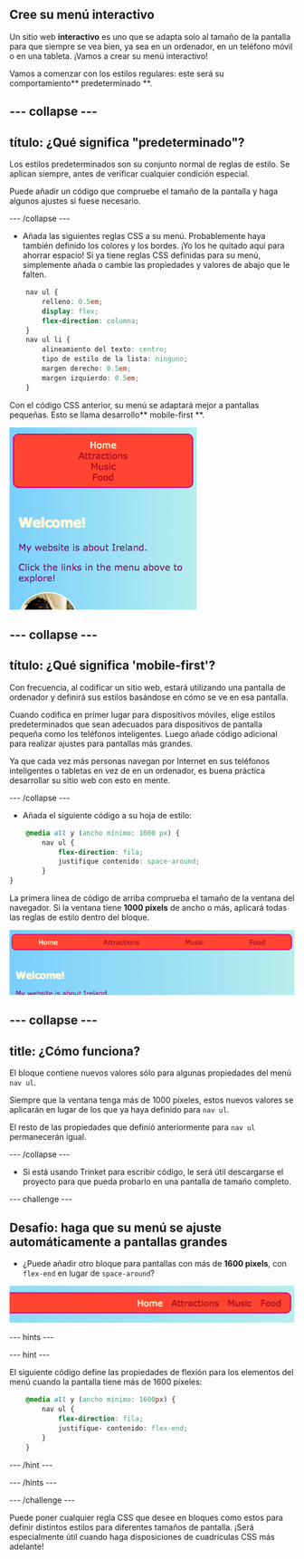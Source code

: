 ## Cree su menú interactivo

Un sitio web **interactivo** es uno que se adapta solo al tamaño de la pantalla para que siempre se vea bien, ya sea en un ordenador, en un teléfono móvil o en una tableta. ¡Vamos a crear su menú interactivo!

Vamos a comenzar con los estilos regulares: este será su comportamiento** predeterminado **.

## \--- collapse \---

## título: ¿Qué significa "predeterminado"?

Los estilos predeterminados son su conjunto normal de reglas de estilo. Se aplican siempre, antes de verificar cualquier condición especial.

Puede añadir un código que compruebe el tamaño de la pantalla y haga algunos ajustes si fuese necesario.

\--- /collapse \---

+ Añada las siguientes reglas CSS a su menú. Probablemente haya también definido los colores y los bordes. ¡Yo los he quitado aquí para ahorrar espacio! Si ya tiene reglas CSS definidas para su menú, simplemente añada o cambie las propiedades y valores de abajo que le falten.

```css
    nav ul {
        relleno: 0.5em;
        display: flex;
        flex-direction: columna;
    }
    nav ul li {
        alineamiento del texto: centro; 
        tipo de estilo de la lista: ninguno;
        margen derecho: 0.5em;
        margen izquierdo: 0.5em;
    }
```

Con el código CSS anterior, su menú se adaptará mejor a pantallas pequeñas. Esto se llama desarrollo** mobile-first **.

![Elementos de menú apilados verticalmente en una pantalla pequeña](images/responsiveMenuMobile.png)

## \--- collapse \---

## título: ¿Qué significa 'mobile-first'?

Con frecuencia, al codificar un sitio web, estará utilizando una pantalla de ordenador y definirá sus estilos basándose en cómo se ve en esa pantalla.

Cuando codifica en primer lugar para dispositivos móviles, elige estilos predeterminados que sean adecuados para dispositivos de pantalla pequeña como los teléfonos inteligentes. Luego añade código adicional para realizar ajustes para pantallas más grandes.

Ya que cada vez más personas navegan por Internet en sus teléfonos inteligentes o tabletas en vez de en un ordenador, es buena práctica desarrollar su sitio web con esto en mente.

\--- /collapse \---

+ Añada el siguiente código a su hoja de estilo:

```css
    @media all y (ancho mínimo: 1000 px) {
        nav ul {
            flex-direction: fila;
            justifique contenido: space-around;
        }
}
```

La primera línea de código de arriba comprueba el tamaño de la ventana del navegador. Si la ventana tiene **1000 pixels** de ancho o más, aplicará todas las reglas de estilo dentro del bloque.

![Elementos del menú espaciados uniformemente a lo largo de una línea en una pantalla más ancha](images/responsiveMenuMedium.png)

## \--- collapse \---

## title: ¿Cómo funciona?

El bloque contiene nuevos valores sólo para algunas propiedades del menú `nav ul`.

Siempre que la ventana tenga más de 1000 píxeles, estos nuevos valores se aplicarán en lugar de los que ya haya definido para `nav ul`.

El resto de las propiedades que definió anteriormente para `nav ul` permanecerán igual.

\--- /collapse \---

+ Si está usando Trinket para escribir código, le será útil descargarse el proyecto para que pueda probarlo en una pantalla de tamaño completo.

\--- challenge \---

## Desafío: haga que su menú se ajuste automáticamente a pantallas grandes

+ ¿Puede añadir otro bloque para pantallas con más de **1600 pixels**, con `flex-end` en lugar de `space-around`?

![Elementos de menú a la derecha en una pantalla amplia](images/responsiveMenuWide.png)

\--- hints \---

\--- hint \---

El siguiente código define las propiedades de flexión para los elementos del menú cuando la pantalla tiene más de 1600 píxeles:

```css
    @media all y (ancho mínimo: 1600px) {
        nav ul {
            flex-direction: fila;
            justifique- contenido: flex-end;
        }
    }  
```

\--- /hint \---

\--- /hints \---

\--- /challenge \---

Puede poner cualquier regla CSS que desee en bloques como estos para definir distintos estilos para diferentes tamaños de pantalla. ¡Será especialmente útil cuando haga disposiciones de cuadrículas CSS más adelante!